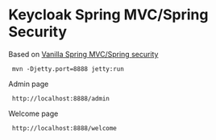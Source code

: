 # Keycloak Spring MVC/Spring Security

Based on [Vanilla Spring MVC/Spring security](../vanilla-spring-security)
     
     mvn -Djetty.port=8888 jetty:run
     
Admin page

     http://localhost:8888/admin
     
 Welcome page
 
     http://localhost:8888/welcome

